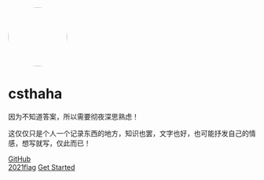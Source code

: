 

<!-- ![color](#f0f0f0) -->
<!-- [warstar](https://github.com/csthaha/warstar)
[baymax](https://csthaha.github.io/baymax/)
[jd3pages](https://csthaha.github.io/jd3pages/)
[fire](https://csthaha.github.io/css-fire/) -->


<img width="120px" height="120px" style="border-radius: 50%" bor src="https://avatars3.githubusercontent.com/u/48152550?s=460&amp;u=fbab86cdab3a83aa23286b00f4e431f971abc2f6amp;v=4">
<h1>csthaha</h1>
<span>因为不知道答案，所以需要彻夜深思熟虑！</span>

<span>这仅仅只是个人一个记录东西的地方，知识也罢，文字也好，也可能抒发自己的情感，想写就写，仅此而已！</span>

[GitHub](https://github.com/csthaha)    
[2021flag](2021flag) [Get Started](README)
<!-- ![color](#00FFCC) -->
<!-- ![color](#669999) -->
<!-- ![color](#999999) -->